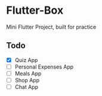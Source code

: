 # Flutter-Box
Mini Flutter Project, built for practice

## Todo
- [x] Quiz App
- [ ] Personal Expenses App
- [ ] Meals App
- [ ] Shop App
- [ ] Chat App

